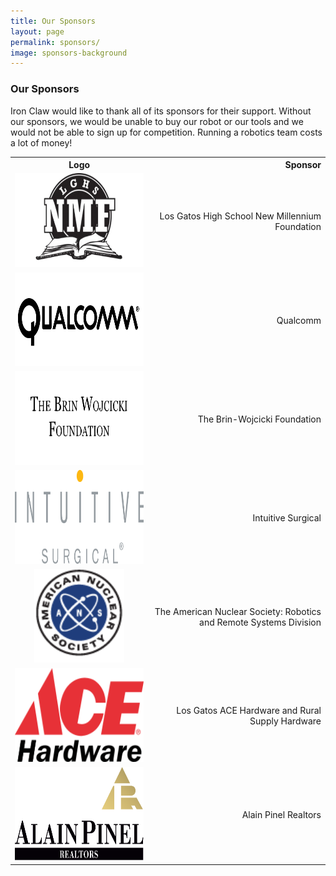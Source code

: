 ```yaml
---
title: Our Sponsors
layout: page
permalink: sponsors/
image: sponsors-background
---
```


### Our Sponsors

Iron Claw would like to thank all of its sponsors for their support. Without our sponsors, we would be unable to buy our robot or our tools and we would not be able to sign up for competition. Running a robotics team costs a lot of money!

<div class="sponsors-table">
  <table class="mdl-data-table mdl-js-data-table mdl-shadow--2dp" style="width:100%">
    <tbody>
      <tr >
        <th class="mdl-data-table__cell--non-numeric" style="text-align:center">Logo</th>
        <th style="text-align:right">Sponsor</th>
      </tr>
      <tr>
        <td class="mdl-data-table__cell--non-numeric" style="text-align:center"><img alt="Los Gatos High School New Millennium Foundation" src="/assets/img/nmf.png" height="150"></td>
        <td style="text-align:right">Los Gatos High School New Millennium Foundation</td>
      </tr>
      <tr>
        <td class="mdl-data-table__cell--non-numeric" style="text-align:center"><img alt="Qualcomm" src="/assets/img/qualcomm.png" height="150"></td>
        <td style="text-align:right">Qualcomm</td>
      </tr>
      <tr>
        <td class="mdl-data-table__cell--non-numeric" style="text-align:center"><img alt="The Brin-Wojcicki Foundation" src="/assets/img/brinwojcicki.png" height="150"></td>
        <td style="text-align:right">The Brin-Wojcicki Foundation</td>
      </tr>
      <tr>
        <td class="mdl-data-table__cell--non-numeric" style="text-align:center"><img alt="Intuitive Surgical" src="/assets/img/intuitive.png" height="150"></td>
        <td style="text-align:right">Intuitive Surgical</td>
      </tr>
      <tr>
        <td class="mdl-data-table__cell--non-numeric" style="text-align:center"><img alt="The American Nuclear Society" src="/assets/img/ans.png" height="150"></td>
        <td style="text-align:right">The American Nuclear Society: Robotics and Remote Systems Division</td>
      </tr>
      <tr>
        <td class="mdl-data-table__cell--non-numeric" style="text-align:center"><img alt="Los Gatos ACE Hardware, Rural Supply Hardware" src="/assets/img/ace.png" height="150"></td>
        <td style="text-align:right">Los Gatos ACE Hardware and Rural Supply Hardware</td>
      </tr>
      <tr>
        <td class="mdl-data-table__cell--non-numeric" style="text-align:center"><img alt="Alain Pinel Realtors" src="/assets/img/alainpinel.png" height="150"></a></td>
        <td style="text-align:right">Alain Pinel Realtors</td>
      </tr>
    </tbody>
  </table>
</div>
